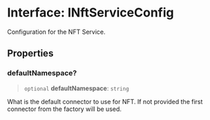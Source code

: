 # Interface: INftServiceConfig

Configuration for the NFT Service.

## Properties

### defaultNamespace?

> `optional` **defaultNamespace**: `string`

What is the default connector to use for NFT. If not provided the first connector from the factory will be used.
